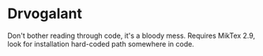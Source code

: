 # Drvogalant

Don't bother reading through code, it's a bloody mess.
Requires MikTex 2.9, look for installation hard-coded path somewhere in code.
